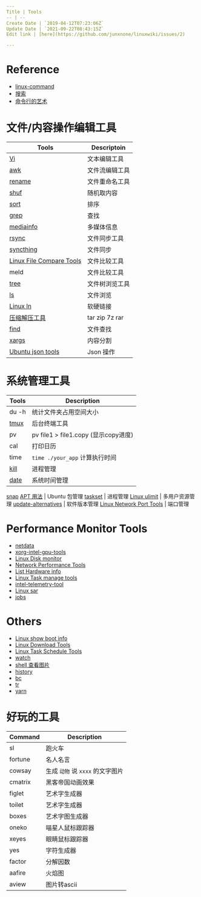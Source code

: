 ```yaml
---
Title | Tools
-- | --
Create Date | `2019-04-12T07:23:06Z`
Update Date | `2021-09-22T08:43:15Z`
Edit link | [here](https://github.com/junxnone/linuxwiki/issues/2)

---
```

# Reference
- [linux-command](https://github.com/einverne/linux-command)
- [搜索](https://wangchujiang.com/linux-command/)
- [命令行的艺术](https://github.com/jlevy/the-art-of-command-line/blob/master/README-zh.md)

# 文件/内容操作编辑工具

Tools | Descriptoin
-- | --
[Vi](./Vi) | 文本编辑工具
[awk](./Linux_awk) | 文件流编辑工具
[rename](./rename) | 文件重命名工具
[shuf](./Linux_shuf) | 随机取内容
[sort](./Linux_sort) | 排序
[grep](./Linux_grep) | 查找
[mediainfo](./mediainfo) | 多媒体信息
[rsync](./rsync) | 文件同步工具
[syncthing](./syncthing) | 文件同步
[Linux File Compare Tools](./Linux_File_Compare_Tools) | 文件比较工具
meld | 文件比较工具
[tree](./Linux_tree) | 文件树浏览工具
[ls](./Linux_ls) | 文件浏览
[Linux ln](./Linux_ln) | 软硬链接
[压缩解压工具](./Archiver) | tar zip 7z rar
[find](./Linux_find) | 文件查找
[xargs](./Linux_xargs) | 内容分割
[Ubuntu json tools](./Ubuntu_json_tools) | Json 操作


# 系统管理工具

Tools | Description
-- | --
du -h | 统计文件夹占用空间大小
[tmux](./tmux) | 后台终端工具
pv | pv  file1 > file1.copy (显示copy进度)
cal | 打印日历
time | `time ./your_app` 计算执行时间
[kill](./Linux_kill) | 进程管理
[date](./Linux_date) | 系统时间管理
[snap](./Ubuntu_snap)
[APT 用法](./Ubuntu_APT) | Ubuntu 包管理
[taskset](./Linux_taskset) | 进程管理
[Linux ulimit](./Linux_ulimit) | 多用户资源管理
[update-alternatives](./update_alternatives) | 软件版本管理
[Linux Network Port Tools](./Linux_Network_Port_Tools) | 端口管理


# Performance Monitor Tools
- [netdata](./netdata)
- [xorg-intel-gpu-tools](./xorg_intel_gpu_tools)
- [Linux Disk monitor](./Linux_Disk_monitor)
- [Network Performance Tools](./Network_Performance_Tools)
- [List Hardware info](./List_Hardware_info)
- [Linux Task manage tools](./Linux_Task_manage_tools)
- [intel-telemetry-tool](./intel_telemetry_tool)
- [Linux sar](./Linux_sar)
- [jobs](./Linux_jobs)

# Others

- [Linux show boot info](./Linux_show_boot_info)
- [Linux Download Tools](./Linux_Download_Tools)
- [Linux Task Schedule Tools](./Linux_Task_Schedule_Tools)
- [watch](./Ubuntu_watch)
- [shell 查看图片](./Linux_image2string)
- [history](./Linux_cmd_history)
- [bc](./Linux_bc)
- [tr](./Linux_tr)
- [yarn](./yarn)


# 好玩的工具

Command | Description
-- | --
sl | 跑火车
fortune | 名人名言
cowsay | 生成 `动物` 说 `xxxx` 的文字图片
cmatrix | 黑客帝国动画效果
figlet | 艺术字生成器
toilet | 艺术字生成器
boxes | 艺术字图生成器
oneko | 喵星人鼠标跟踪器
xeyes | 眼睛鼠标跟踪器
yes | 字符生成器
factor | 分解因数
aafire | 火焰图
aview | 图片转ascii

